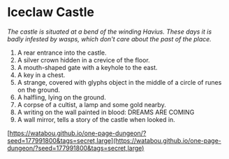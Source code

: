 # Iceclaw Castle

_The castle is situated at a bend of the winding Havius. These days it is badly infested by wasps, which don't care about the past of the place._

1. A rear entrance into the castle.
2. A silver crown hidden in a crevice of the floor.
3. A mouth-shaped gate with a keyhole to the east.
4. A key in a chest.
5. A strange, covered with glyphs object in the middle of a circle of runes on the ground.
6. A halfling, lying on the ground.
7. A corpse of a cultist, a lamp and some gold nearby.
8. A writing on the wall painted in blood: DREAMS ARE COMING
9. A wall mirror, tells a story of the castle when looked in.

[https://watabou.github.io/one-page-dungeon/?seed=177991800&tags=secret,large](https://watabou.github.io/one-page-dungeon/?seed=177991800&tags=secret,large)
